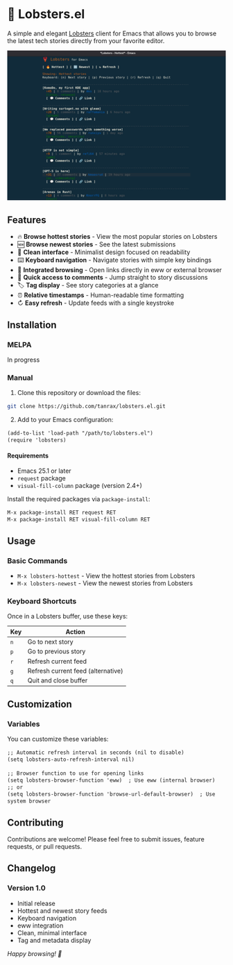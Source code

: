 # 🦞 Lobsters.el

A simple and elegant [Lobsters](https://lobste.rs/) client for Emacs that allows you to browse the latest tech stories directly from your favorite editor.

![Lobsters.el Screenshot](screenshot.jpg)

## Features

- 🔥 **Browse hottest stories** - View the most popular stories on Lobsters
- 🆕 **Browse newest stories** - See the latest submissions
- 📖 **Clean interface** - Minimalist design focused on readability
- ⌨️ **Keyboard navigation** - Navigate stories with simple key bindings
- 🔗 **Integrated browsing** - Open links directly in eww or external browser
- 💬 **Quick access to comments** - Jump straight to story discussions
- 🏷️ **Tag display** - See story categories at a glance
- ⏰ **Relative timestamps** - Human-readable time formatting
- ↻ **Easy refresh** - Update feeds with a single keystroke

## Installation

### MELPA

In progress

### Manual

1. Clone this repository or download the files:
```bash
git clone https://github.com/tanrax/lobsters.el.git
```

2. Add to your Emacs configuration:
```elisp
(add-to-list 'load-path "/path/to/lobsters.el")
(require 'lobsters)
```

#### Requirements

- Emacs 25.1 or later
- `request` package
- `visual-fill-column` package (version 2.4+)

Install the required packages via `package-install`:
```
M-x package-install RET request RET
M-x package-install RET visual-fill-column RET
```

## Usage

### Basic Commands

- `M-x lobsters-hottest` - View the hottest stories from Lobsters
- `M-x lobsters-newest` - View the newest stories from Lobsters

### Keyboard Shortcuts

Once in a Lobsters buffer, use these keys:

| Key | Action |
|-----|--------|
| `n` | Go to next story |
| `p` | Go to previous story |
| `r` | Refresh current feed |
| `g` | Refresh current feed (alternative) |
| `q` | Quit and close buffer |

## Customization

### Variables

You can customize these variables:

```elisp
;; Automatic refresh interval in seconds (nil to disable)
(setq lobsters-auto-refresh-interval nil)

;; Browser function to use for opening links
(setq lobsters-browser-function 'eww)  ; Use eww (internal browser)
;; or
(setq lobsters-browser-function 'browse-url-default-browser)  ; Use system browser
```

## Contributing

Contributions are welcome! Please feel free to submit issues, feature requests, or pull requests.

## Changelog

### Version 1.0
- Initial release
- Hottest and newest story feeds
- Keyboard navigation
- eww integration
- Clean, minimal interface
- Tag and metadata display

*Happy browsing! 🦞*
